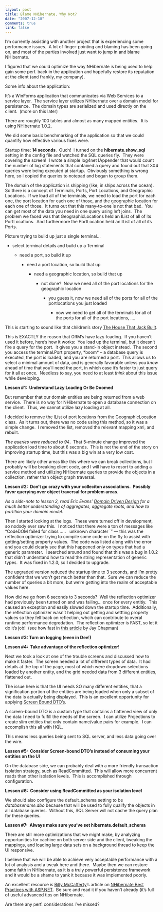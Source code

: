 ```yaml
--- 
layout: post
title: Blame NHibernate, Why Not?
date: "2007-12-10"
comments: true
link: false
---
```

<p>I&rsquo;m currently assisting with another project that is experiencing some performance issues.&nbsp; A lot of finger-pointing and blaming has been going on, and most of the parties involved just want to jump in and blame NHibernate.</p><p>I figured that we could optimize the way NHibernate is being used to help gain some perf. back in the application and hopefully restore its reputation at the client (and frankly, my company).&nbsp; </p><p>Some info about the application:</p><p>It&rsquo;s a WinForms application that communicates via Web Services to a service layer.&nbsp; The service layer utilizes NHibernate over a domain model for persistence.&nbsp; The domain types are serialized and used directly on the client.&nbsp; (more on this later)</p><p>There are roughly 100 tables and almost as many mapped entities.&nbsp; It is using NHibernate 1.0.2.</p><p>We did some basic benchmarking of the application so that we could quantify how effective various fixes were.</p><p>Startup time: <strong>14 seconds</strong>.&nbsp; Ouch!&nbsp; I turned on the <strong>hibernate.show_sql</strong> setting in the config file and watched the SQL queries fly.&nbsp; They were covering the screen!&nbsp; I wrote a simple log4net IAppender that would count the number of log statements that contained a query and found out that 304 queries were being executed at startup.&nbsp; Obviously something is wrong here, so I copied the queries to notepad and began to group them.</p><p>The domain of the application is shipping (like, in ships across the ocean).&nbsp; So there is a concept of Terminals, Ports, Port Locations, and Geographic Locations.&nbsp; If we load all of the terminals, we need to load the port for each one, the port location for each one of those, and the geographic location for each one of those.&nbsp; It turns out that this many-to-one is not that bad.&nbsp; You can get most of the data you need in one query using left joins.&nbsp; The problem we faced was that GeographicLocations held an IList of all of its PortLocations.&nbsp; And furthermore the PortLocation held an IList of all of its Ports.&nbsp; </p><p>Picture trying to build up just a single terminal&hellip;</p><ul><li>select terminal details and build up a Terminal</li><ul><li>need a port, so build it up</li><ul><li>need a port location, so build that up</li><ul><li>need a geographic location, so build that up</li><ul><li>not done?&nbsp; Now we need all of the port locations for the geographic location</li><ul><li>you guess it, now we need all of the ports for all of the portlocations you just loaded</li><ul><li>now we need to get all of the terminals for all of the ports for all of the port locations, &hellip;.</li></ul></ul></ul></ul></ul></ul></ul><p>This is starting to sound like that children&rsquo;s story <u><a href="http://www.amherst.edu/~rjyanco94/literature/mothergoose/rhymes/thisisthehousethatjackbuilt.html" target="_blank">The House That Jack Built</a></u>.</p><p>This is EXACTLY the reason that ORM&rsquo;s have lazy-loading.&nbsp; If you haven&rsquo;t used it before, here&rsquo;s how it works:&nbsp; You load up the terminal, but it doesn&rsquo;t fire a query for the port.&nbsp; It gives you a stand-in object instead.&nbsp; The second you access the terminal.Port property, *boom* &ndash; a database query is executed, the port is loaded, and you are returned a port.&nbsp; This allows us to select a minimal amount of data, and is generally favorable unless you <em>know</em> ahead of time that you&rsquo;ll need the port, in which case it&rsquo;s faster to just query for it all at once.&nbsp; Needless to say, you need to at least <em>think</em> about this issue while developing.</p><p><strong>Lesson #1:&nbsp; Understand Lazy Loading Or Be Doomed</strong></p><p>But remember that our domain entities are being returned from a web service.&nbsp; There is no way for NHibernate to open a database connection on the client.&nbsp; Thus, we cannot utilize lazy loading at all.</p><p>I decided to remove the IList of port locations from the GeographicLocation class.&nbsp; As it turns out, there was no code using this method, so it was a simple change.&nbsp; I removed the list, removed the relevant mapping xml, and rebuilt.</p><p><em>The queries were reduced to 94</em>.&nbsp; That 5&ndash;minute change improved the application load time to about&nbsp;6 seconds.&nbsp; This is not the end of the story on improving startup time, but this was a big win at a very low cost.</p><p>There are likely other areas like this where we can break collections, but I probably will be breaking client code, and I will have to resort to adding a service method and utilizing NHibernate queries to provide the objects in a collection, rather than object graph traversal.</p><p><strong>Lesson #2:&nbsp; Don&rsquo;t go crazy with your colleciton associations.&nbsp; Possibly favor querying over object traversal for problem areas.</strong></p><p><em>As a side-note to lesson 2, read Eric Evans&rsquo; <a href="http://www.amazon.com/Domain-Driven-Design-Tackling-Complexity-Software/dp/0321125215" target="_blank">Domain Driven Design</a> for a much better understanding of aggregates, aggregate roots, and how to partition your domain model.</em></p><p>Then I started looking at the logs.&nbsp; These were turned off in development, so nodody ever saw this.&nbsp; I noticed that there were a ton of messages like &ldquo;CodeDOM failed for class &hellip;..&nbsp;&nbsp; unknown character `&rdquo; &mdash; this was the reflection optimizer trying to compile some code on the fly to assist with getting/setting property values.&nbsp; The code was listed along with the error and you could clearly see that this happened only on types that had a generic parameter.&nbsp; I searched around and found that this was a bug in 1.0.2 that didn&rsquo;t understand how to read the string representation of generic types.&nbsp; It was fixed in 1.2.0, so I decided to upgrade.&nbsp; </p><p>The upgraded version reduced the startup time to 3 seconds, and I&rsquo;m pretty confident that we won&rsquo;t get much better than that.&nbsp; Sure we can reduce the number of queries&nbsp;a bit more, but we&rsquo;re getting into the realm of acceptable values here.</p><p>How did we go from 6 seconds to 3 seconds?&nbsp; Well the reflection optimizer had previously been turned on and was failing&hellip; once for every entitiy.&nbsp; This caused an exception and easily slowed down the startup time.&nbsp; Additionally, the reflection optimizer wasn&rsquo;t helping out getting and settting property values so they fell back on reflection, whcih can contribute to overal runtime performance degredation.&nbsp; The reflection optimizer is FAST, so let it do it&rsquo;s job!&nbsp; (see how fast in <a href="http://jaychapman.blogspot.com/2007/11/nhibernate-access-performance.html" target="_blank">this article</a> by Jay Chapman)</p><p><strong>Lesson #3: Turn on logging (even in Dev!)</strong></p><p><strong>Lesson #4:&nbsp; Take advantage of the reflection optimizer!</strong></p><p>Next we took a look at one of the trouble screens and discussed how to make it faster.&nbsp; The screen needed a lot of different types of data.&nbsp; It had details at the top of the page, most of which were dropdown selections loaded by another entity, and the grid needed data from 3 different entities, flattened out.</p><p>The issue here is that the UI needs SO many different entities, that a signification portion of the entities are being loaded when only a subset of the data is actually being displayed.&nbsp; This is an excellent opportunity for applying <a title="J.P. Boodhoos blog" href="http://www.jpboodhoo.com/blog/CommentView,guid,21fe23e7-e42c-48d8-8871-86e65bcc9a50.aspx" target="_blank">Screen Bound DTO&rsquo;s</a>.</p><p>A screen-bound DTO is a custom type that contains a flattened view of only the data I need to fulfill the needs of the screen.&nbsp; I can utilize Projections to create slim entities that only contain name/value pairs for example.&nbsp; I can accomplish this all with HQL.</p><p>This means less queries being sent to SQL server, and less data going over the wire.</p><p><strong>Lesson
#5:&nbsp; Consider Screen-bound DTO&rsquo;s instead of consuming your entities on the UI</strong></p><p>On the database side, we can probably deal with a more friendly transaction isolation strategy, such as ReadCommitted.&nbsp; This will allow more concurrent reads than other isolation levels.&nbsp; This is accomplished through configuration.</p><p><strong>Lesson #6:&nbsp; Consider using ReadCommitted as your isolation level</strong></p><p>We should also configure the default_schema setting to be <em>databasename.dbo</em> because that will be used to fully qualify the objects in all database queries.&nbsp; Without this, SQL Server will not cache the query plan for these queries.</p><p><strong>Lesson #7:&nbsp; Always make sure you&rsquo;ve set hibernate.default_schema</strong></p><p>There are still more optimizations that we might make, by analyzing opportunities for cachine on both server side and the client, tweaking the mappings, and loading large data sets on a background thread to keep the UI responsive.</p><p>I believe that we will be able to achieve very acceptable performance with a lot of analysis and a tweak here and there.&nbsp; Maybe then we can restore some faith in NHibernate, as it is a truly powerful persistence framework and it would be a shame to yank it because it was implemented poorly.</p><p>An excellent resource is <a href="http://devlicio.us/blogs/billy_mccafferty/" target="_blank">Billy McCafferty</a>&rsquo;s article on <a href="http://www.codeproject.com/KB/architecture/NHibernateBestPractices.aspx" target="_blank">NHibernate Best Practices with ASP.NET</a>.&nbsp; Be sure and read it if you haven&rsquo;t already (it&rsquo;s full of useful advanced tips on NHibernate.</p><p>Are there any perf. considerations I&rsquo;ve missed?</p>
